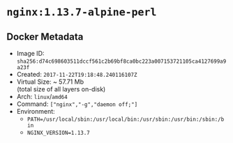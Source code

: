 # `nginx:1.13.7-alpine-perl`

## Docker Metadata

- Image ID: `sha256:d74c698603511dccf561c2b69bf8ca0bc223a007153721105ca4127699a9a23f`
- Created: `2017-11-22T19:18:48.240116107Z`
- Virtual Size: ~ 57.71 Mb  
  (total size of all layers on-disk)
- Arch: `linux`/`amd64`
- Command: `["nginx","-g","daemon off;"]`
- Environment:
  - `PATH=/usr/local/sbin:/usr/local/bin:/usr/sbin:/usr/bin:/sbin:/bin`
  - `NGINX_VERSION=1.13.7`
